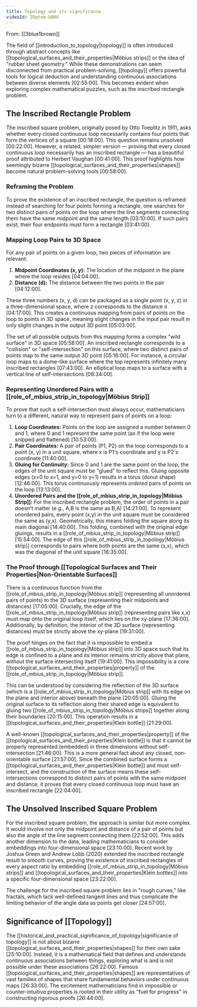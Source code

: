 ```yaml
---
title: Topology and its significance
videoId: IQqtsm-bBRU
---
```


From: [[3blue1brown]] <br/> 

The field of [[introduction_to_topology|topology]] is often introduced through abstract concepts like [[topological_surfaces_and_their_properties|Möbius strips]] or the idea of "rubber sheet geometry." While these demonstrations can seem disconnected from practical problem-solving, [[topology]] offers powerful tools for logical deduction and understanding continuous associations between diverse elements <a class="yt-timestamp" data-t="02:55:00">[02:55:00]</a>. This becomes evident when exploring complex mathematical puzzles, such as the inscribed rectangle problem.

## The Inscribed Rectangle Problem

The inscribed square problem, originally posed by Otto Toeplitz in 1911, asks whether every closed continuous loop necessarily contains four points that form the vertices of a square <a class="yt-timestamp" data-t="00:18:00">[00:18:00]</a>. This question remains unsolved <a class="yt-timestamp" data-t="00:22:00">[00:22:00]</a>. However, a related, simpler version — proving that every closed continuous loop necessarily has an inscribed rectangle — has a beautiful proof attributed to Herbert Vaughan <a class="yt-timestamp" data-t="00:41:00">[00:41:00]</a>. This proof highlights how seemingly bizarre [[topological_surfaces_and_their_properties|shapes]] become natural problem-solving tools <a class="yt-timestamp" data-t="00:58:00">[00:58:00]</a>.

### Reframing the Problem

To prove the existence of an inscribed rectangle, the question is reframed: instead of searching for four points forming a rectangle, one searches for two distinct pairs of points on the loop where the line segments connecting them have the same midpoint and the same length <a class="yt-timestamp" data-t="03:10:00">[03:10:00]</a>. If such pairs exist, their four endpoints must form a rectangle <a class="yt-timestamp" data-t="03:41:00">[03:41:00]</a>.

### Mapping Loop Pairs to 3D Space

For any pair of points on a given loop, two pieces of information are relevant:
1.  **Midpoint Coordinates (x, y):** The location of the midpoint in the plane where the loop resides <a class="yt-timestamp" data-t="04:04:00">[04:04:00]</a>.
2.  **Distance (d):** The distance between the two points in the pair <a class="yt-timestamp" data-t="04:12:00">[04:12:00]</a>.

These three numbers (x, y, d) can be packaged as a single point (x, y, z) in a three-dimensional space, where z corresponds to the distance `d` <a class="yt-timestamp" data-t="04:17:00">[04:17:00]</a>. This creates a continuous mapping from pairs of points on the loop to points in 3D space, meaning slight changes in the input pair result in only slight changes in the output 3D point <a class="yt-timestamp" data-t="05:03:00">[05:03:00]</a>.

The set of all possible outputs from this mapping forms a complex "wild surface" in 3D space <a class="yt-timestamp" data-t="05:58:00">[05:58:00]</a>. An inscribed rectangle corresponds to a "collision" or "self-intersection" on this surface, where two distinct pairs of points map to the same output 3D point <a class="yt-timestamp" data-t="05:16:00">[05:16:00]</a>. For instance, a circular loop maps to a dome-like surface where the top represents infinitely many inscribed rectangles <a class="yt-timestamp" data-t="07:43:00">[07:43:00]</a>. An elliptical loop maps to a surface with a vertical line of self-intersections <a class="yt-timestamp" data-t="08:34:00">[08:34:00]</a>.

### Representing Unordered Pairs with a [[role_of_mbius_strip_in_topology|Möbius Strip]]

To prove that such a self-intersection must always occur, mathematicians turn to a different, natural way to represent pairs of points on a loop:

1.  **Loop Coordinates:** Points on the loop are assigned a number between 0 and 1, where 0 and 1 represent the same point (as if the loop were snipped and flattened) <a class="yt-timestamp" data-t="10:53:00">[10:53:00]</a>.
2.  **Pair Coordinates:** A pair of points (P1, P2) on the loop corresponds to a point (x, y) in a unit square, where x is P1's coordinate and y is P2's coordinate <a class="yt-timestamp" data-t="11:40:00">[11:40:00]</a>.
3.  **Gluing for Continuity:** Since 0 and 1 are the same point on the loop, the edges of the unit square must be "glued" to reflect this. Gluing opposite edges (x=0 to x=1, and y=0 to y=1) results in a torus (donut shape) <a class="yt-timestamp" data-t="12:46:00">[12:46:00]</a>. This torus continuously represents *ordered* pairs of points on the loop <a class="yt-timestamp" data-t="13:13:00">[13:13:00]</a>.
4.  **Unordered Pairs and the [[role_of_mbius_strip_in_topology|Möbius Strip]]:** For the inscribed rectangle problem, the order of points in a pair doesn't matter (e.g., A,B is the same as B,A) <a class="yt-timestamp" data-t="14:21:00">[14:21:00]</a>. To represent unordered pairs, every point (x,y) in the unit square must be considered the same as (y,x). Geometrically, this means folding the square along its main diagonal <a class="yt-timestamp" data-t="14:40:00">[14:40:00]</a>. This folding, combined with the original edge gluings, results in a [[role_of_mbius_strip_in_topology|Möbius strip]] <a class="yt-timestamp" data-t="15:54:00">[15:54:00]</a>. The edge of this [[role_of_mbius_strip_in_topology|Möbius strip]] corresponds to pairs where both points are the same (x,x), which was the diagonal of the unit square <a class="yt-timestamp" data-t="16:35:00">[16:35:00]</a>.

### The Proof through [[Topological Surfaces and Their Properties|Non-Orientable Surfaces]]

There is a continuous function from the [[role_of_mbius_strip_in_topology|Möbius strip]] (representing all unordered pairs of points) to the 3D surface (representing their midpoints and distances) <a class="yt-timestamp" data-t="17:05:00">[17:05:00]</a>. Crucially, the edge of the [[role_of_mbius_strip_in_topology|Möbius strip]] (representing pairs like x,x) must map onto the original loop itself, which lies on the xy-plane <a class="yt-timestamp" data-t="17:36:00">[17:36:00]</a>. Additionally, by definition, the interior of the 3D surface (representing distances) must be strictly above the xy-plane <a class="yt-timestamp" data-t="19:31:00">[19:31:00]</a>.

The proof hinges on the fact that it is impossible to embed a [[role_of_mbius_strip_in_topology|Möbius strip]] into 3D space such that its edge is confined to a plane and its interior remains strictly above that plane, without the surface intersecting itself <a class="yt-timestamp" data-t="19:41:00">[19:41:00]</a>. This impossibility is a core [[topological_surfaces_and_their_properties|property]] of the [[role_of_mbius_strip_in_topology|Möbius strip]].

This can be understood by considering the reflection of the 3D surface (which is a [[role_of_mbius_strip_in_topology|Möbius strip]] with its edge on the plane and interior above) beneath the plane <a class="yt-timestamp" data-t="20:05:00">[20:05:00]</a>. Gluing the original surface to its reflection along their shared edge is equivalent to gluing two [[role_of_mbius_strip_in_topology|Möbius strips]] together along their boundaries <a class="yt-timestamp" data-t="20:15:00">[20:15:00]</a>. This operation results in a [[topological_surfaces_and_their_properties|Klein bottle]] <a class="yt-timestamp" data-t="21:29:00">[21:29:00]</a>.

A well-known [[topological_surfaces_and_their_properties|property]] of the [[topological_surfaces_and_their_properties|Klein bottle]] is that it cannot be properly represented (embedded) in three dimensions without self-intersection <a class="yt-timestamp" data-t="21:46:00">[21:46:00]</a>. This is a more general fact about any closed, non-orientable surface <a class="yt-timestamp" data-t="21:57:00">[21:57:00]</a>. Since the combined surface forms a [[topological_surfaces_and_their_properties|Klein bottle]] and must self-intersect, and the construction of the surface means these self-intersections correspond to distinct pairs of points with the same midpoint and distance, it proves that every closed continuous loop must have an inscribed rectangle <a class="yt-timestamp" data-t="22:04:00">[22:04:00]</a>.

## The Unsolved Inscribed Square Problem

For the inscribed square problem, the approach is similar but more complex. It would involve not only the midpoint and distance of a pair of points but also the angle of the line segment connecting them <a class="yt-timestamp" data-t="22:52:00">[22:52:00]</a>. This adds another dimension to the data, leading mathematicians to consider embeddings into four-dimensional space <a class="yt-timestamp" data-t="23:10:00">[23:10:00]</a>. Recent work by Joshua Green and Andrew Lobb (2020) extended the inscribed rectangle result to smooth curves, proving the existence of inscribed rectangles of every aspect ratio by embedding [[role_of_mbius_strip_in_topology|Möbius strips]] and [[topological_surfaces_and_their_properties|Klein bottles]] into a specific four-dimensional space <a class="yt-timestamp" data-t="23:22:00">[23:22:00]</a>.

The challenge for the inscribed square problem lies in "rough curves," like fractals, which lack well-defined tangent lines and thus complicate the limiting behavior of the angle data as points get closer <a class="yt-timestamp" data-t="24:57:00">[24:57:00]</a>.

## Significance of [[Topology]]

The [[historical_and_practical_significance_of_topology|significance of topology]] is not about bizarre [[topological_surfaces_and_their_properties|shapes]] for their own sake <a class="yt-timestamp" data-t="25:10:00">[25:10:00]</a>. Instead, it is a mathematical field that defines and understands continuous associations between things, exploring what is and is not possible under these associations <a class="yt-timestamp" data-t="26:22:00">[26:22:00]</a>. Famous [[topological_surfaces_and_their_properties|shapes]] are representatives of vast families of shapes that share fundamental behaviors under continuous maps <a class="yt-timestamp" data-t="26:33:00">[26:33:00]</a>. The excitement mathematicians find in impossible or counter-intuitive properties is rooted in their utility as "fuel for progress" in constructing rigorous proofs <a class="yt-timestamp" data-t="26:44:00">[26:44:00]</a>.